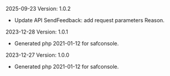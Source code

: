 2025-09-23 Version: 1.0.2
- Update API SendFeedback: add request parameters Reason.


2023-12-28 Version: 1.0.1
- Generated php 2021-01-12 for safconsole.

2023-12-27 Version: 1.0.0
- Generated php 2021-01-12 for safconsole.

